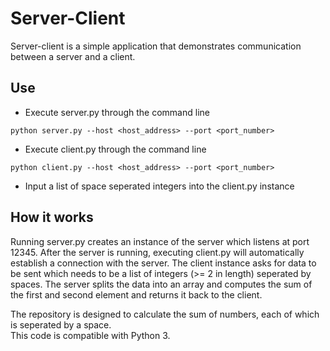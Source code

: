 # Server-Client
Server-client is a simple application that demonstrates communication between a server and a client. 

## Use
- Execute server.py through the command line
```
python server.py --host <host_address> --port <port_number>
```
- Execute client.py through the command line
```
python client.py --host <host_address> --port <port_number>
```
- Input a list of space seperated integers into the client.py instance


## How it works
Running server.py creates an instance of the server which listens at port 12345. After the server is running, executing client.py will automatically establish a connection with the server. The client instance asks for data to be sent which needs to be a list of integers (>= 2 in length) seperated by spaces. The server splits the data into an array and computes the sum of the first and second element and returns it back to the client.

The repository is designed to calculate the sum of numbers, each of which is seperated by a space.  
This code is compatible with Python 3. 
